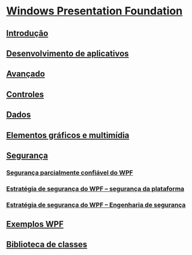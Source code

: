 # [Windows Presentation Foundation](index.md)
## [Introdução](getting-started/)
## [Desenvolvimento de aplicativos](app-development/)
## [Avançado](advanced/)
## [Controles](controls/)
## [Dados](data/)
## [Elementos gráficos e multimídia](graphics-multimedia/)
## [Segurança](security-wpf.md)
### [Segurança parcialmente confiável do WPF](wpf-partial-trust-security.md)
### [Estratégia de segurança do WPF – segurança da plataforma](wpf-security-strategy-platform-security.md)
### [Estratégia de segurança do WPF – Engenharia de segurança](wpf-security-strategy-security-engineering.md)
## [Exemplos WPF](wpf-samples.md)
## [Biblioteca de classes](class-library-wpf.md)
